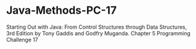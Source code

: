 # Java-Methods-PC-17
Starting Out with Java: From Control Structures through Data Structures, 3rd Edition by Tony Gaddis and Godfry Muganda.  Chapter 5 Programming Challenge 17
